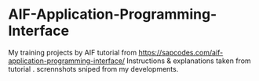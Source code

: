 # AIF-Application-Programming-Interface
My training projects by AIF  tutorial from https://sapcodes.com/aif-application-programming-interface/
Instructions & explanations taken from tutorial .
scrennshots sniped from my developments.
